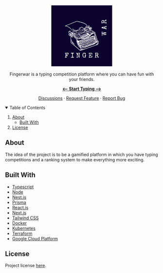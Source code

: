 <a href="https://fingerwar.com.br">
  <p align="center">
    <img src="./logo.png" width="200" height="200" alt="Fingerwar-Logo" />
  </p>
</a>

<p align="center">
  Fingerwar is a typing competition platform where you can have fun with your friends.
</p>

<p align="center"><a href="https://fingerwar.com.br"><strong><-- Start Typing --></strong></a></p>

<p align="center">
  <a href="https://github.com/orgs/Finger-War/discussions">Discussions</a>
  ·
  <a href="https://github.com/Finger-War/fingerwar/pulls">Request Feature</a>
  ·
  <a href="https://github.com/Finger-War/fingerwar/issues">Report Bug</a>
</p>

<details open="open">
  <summary>Table of Contents</summary>
  <ol>
    <li>
      <a href="#about">About</a>
      <ul>
        <li>
          <a href="#built-with">Built With</a>
        </li>
      </ul>
    </li>
    <li>
      <a href="#license">License</a>
    </li>
  </ol>
</details>

## About
The idea of ​​the project is to be a gamified platform in which you have typing competitions and a ranking system to make everything more exciting.

## Built With

* [Typescript]()
* [Node]()
* [Nest.js]()
* [Prisma]()
* [React.js]()
* [Next.js]()
* [Tailwind CSS]()
* [Docker]()
* [Kubernetes]()
* [Terraform]()
* [Google Cloud Platform]()

## License
Project license <a href="https://github.com/Finger-War/fingerwar/blob/main/LICENSE">here</a>.